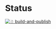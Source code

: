 # Status
[![☃ build-and-publish](https://github.com/mazoea/docker-valgrind/actions/workflows/ci.yml/badge.svg?branch=master)](https://github.com/mazoea/docker-valgrind/actions/workflows/ci.yml)
